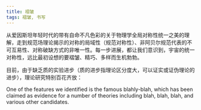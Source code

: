 ```yaml
---
title: 褶皱
tags: 褶皱, 书写
---
```



从爱因斯坦年轻时代的带有自命不凡色彩的关于物理学全局对称性统一之美的理解，走到规范场理论揭示的对称的局域性（规范对称性）、非阿贝尔规范代表的不可互易性、对称破缺方式的非唯一性。每一步进展，都让我们意识到，宇宙的统一对称性，远比最初设想的要褶皱、精巧、多样而生机勃勃。

目前，由于缺乏质的实验进步（质的进步指理论区分度大，可以证实或证伪理论的进步），理论研究特别百花齐放：

One of the features we identified is the famous blahly-blah, which has been claimed as evidence for a number of theories including blah, blah, blah, and various other candidates.